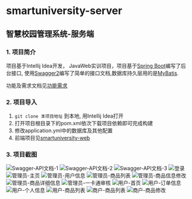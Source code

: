 # smartuniversity-server
智慧校园管理系统-服务端
---
### 1. 项目简介
项目基于Intellij Idea开发， JavaWeb实训项目，项目基于[Spring Boot][1]编写了后台接口, 使用[Swagger2][2]编写了简单的接口文档,数据库持久层用的是[MyBatis][3].

功能及需求文档见[功能需求][5]

### 2. 项目导入
1. `git clone 本项目地址` 到本地, 用Intellij Idea打开
2. 打开项目根目录下的pom.xml依次下载项目依赖即可完成构建
3. 修改application.yml中的数据库及其他配置
4. 前端项目见[smartuniversity-web][4]

### 3. 项目截图
![Swagger-API文档-1](screenshots/Swagger-API文档-1.png)
![Swagger-API文档-2](screenshots/Swagger-API文档-2.png)
![Swagger-API文档-3](screenshots/Swagger-API文档-3.png)
![登录](screenshots/登录.png)
![管理员-主页](screenshots/管理员主页.png)
![管理员-用户信息](screenshots/管理员-用户信息.png)
![管理员-商品列表](screenshots/管理员-商品信息.png)
![管理员-商品信息修改](screenshots/管理员-商品信息修改.png)
![管理员-商品详细信息](screenshots/管理员-商品具体信息.png)
![管理员-一卡通审核](screenshots/管理员-一卡通申请.png)
![用户-首页](screenshots/用户首页.png)
![用户-订单信息](screenshots/用户订单.png)
![用户-个人信息](screenshots/用户具体信息.png)
![用户-商品列表](screenshots/用户-商品列表.png)
![商户-商品列表](screenshots/商户-商品信息.png)
![商户-商品修改](screenshots/商户-修改商品信息.png)



[1]: https://spring.io/projects/spring-boot/
[2]: https://swagger.io/
[3]: https://blog.mybatis.org/
[4]: https://github.com/RITCHIEHuang/smartUniversity-web
[5]: 功能需求.md
